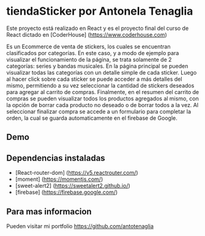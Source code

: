 # tiendaSticker por Antonela Tenaglia

Este proyecto está realizado en React y es el proyecto final del curso de React dictado en [CoderHouse] (https://www.coderhouse.com)

Es un Ecommerce de venta de stickers, los cuales se encuentran clasificados por categorías. En este caso, y a modo de ejemplo para visualizar el funcionamiento de la página, se trata solamente de 2 categorías: series y bandas musicales. 
En la página principal se pueden visualizar todas las categorías con un detalle simple de cada sticker. Luego al hacer click sobre cada sticker se puede acceder a más detalles del mismo, permitiendo a su vez seleccionar la cantidad de stickers deseados para agregar al carrito de compras. 
Finalmente, en el resumen del carrito de compras se pueden visualizar todos los productos agregados al mismo, con la opción de borrar cada producto no deseado o de borrar todos a la vez. Al seleccionar finalizar compra se accede a un formulario para completar la orden, la cual se guarda automaticamente en el firebase de Google.  

## Demo



## Dependencias instaladas

- [React-router-dom] (https://v5.reactrouter.com/)
- [moment] (https://momentjs.com/)
- [sweet-alert2] (https://sweetalert2.github.io/)
- [firebase] (https://firebase.google.com/)

## Para mas informacion 

Pueden visitar mi portfolio https://github.com/antotenaglia


